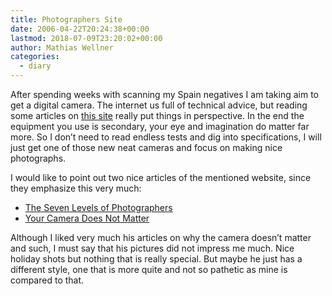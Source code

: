 ```yaml
---
title: Photographers Site
date: 2006-04-22T20:24:38+00:00
lastmod: 2018-07-09T23:20:02+00:00
author: Mathias Wellner
categories:
  - diary
---
```

After spending weeks with scanning my Spain negatives I am taking aim to get a digital camera. The internet us full of technical advice, but reading some articles on [this site](http://www.kenrockwell.com) really put things in perspective. In the end the equipment you use is secondary, your eye and imagination do matter far more. So I don&#8217;t need to read endless tests and dig into specifications, I will just get one of those new neat cameras and focus on making nice photographs. 

I would like to point out two nice articles of the mentioned website, since they emphasize this very much:

  * [The Seven Levels of Photographers](http://www.kenrockwell.com/tech/7.htm)
  * [Your Camera Does Not Matter](http://www.kenrockwell.com/tech/notcamera.htm)

Although I liked very much his articles on why the camera doesn&#8217;t matter and such, I must say that his pictures did not impress me much. Nice holiday shots but nothing that is really special. But maybe he just has a different style, one that is more quite and not so pathetic as mine is compared to that.